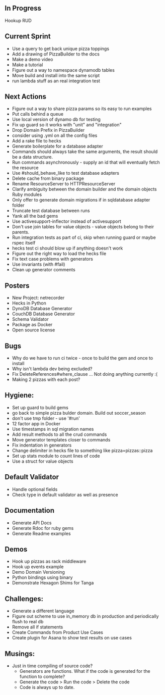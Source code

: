 ## In Progress
  Hookup RUD

## Current Sprint
  * Use a query to get back unique pizza toppings
  * Add a drawing of PizzaBuilder to the docs
  * Make a demo video
  * Make a tutorial
  * Figure out a way to namespace dynamodb tables
  * Move build and install into the same script
  * run lambda stuff as an real integration test

## Next Actions
  * Figure out a way to share pizza params so its easy to run examples
  * Put calls behind a queue
  * Use local version of dynamo db for testing
  * Fix up guard so it works with "unit" and "integration"
  * Drop Domain Prefix in PizzaBuilder
  * consider using .yml on all the config files
  * Add a rake file to hecks
  * Generate boilerplate for a database adapter
  * Commands should always take the same arguments, the result should be a data structure.
  * Run commands asynchronously - supply an id that will eventually fetch the resource
  * Use #should_behave_like to test database adapters
  * Delete cache from binary package
  * Rename ResourceServer to HTTPResourceServer
  * Clarify ambiguity between the domain builder and the domain objects Ruby modules
  * Only offer to generate domain migrations if in sqldatabase adapter folder
  * Truncate test database between runs
  * Yank all the bad gems
  * Use activesupport-inflector instead of activesupport
  * Don't use join tables for value objects - value objects belong to their parents.
  * Run integration tests as part of ci, skip when running guard or maybe rspec itself
  * hecks test ci should blow up if anything doesn't work
  * Figure out the right way to load the hecks file
  * Fix text case problems with generators
  * Use invariants (with #fail)
  * Clean up generator comments

## Posters
  * New Project: netrecorder
  * Hecks in Python
  * DynoDB Database Generator
  * CouchDB Database Generator
  * Schema Validator
  * Package as Docker
  * Open source license

## Bugs
  * Why do we have to run ci twice - once to build the gem and once to install
  * Why isn't lambda dev being excluded?
  * Fix DeleteReferences#where_clause ... Not doing anything currently :(
  * Making 2 pizzas with each post?

## Hygiene:
  * Set up guard to build gems
  * go back to simple pizza bulder domain.  Build out soccer_season
  * don't use tmp folder - use '#run'
  * 12 factor app in Docker
  * Use timestamps in sql migration names
  * Add result methods to all the crud commands
  * Move generator templates closer to commands
  * Fix indentation in generators
  * Change delimiter in hecks file to something like pizza=pizzas::pizza
  * Set up stats module to count lines of code
  * Use a struct for value objects

## Default Validator
  * Handle optional fields
  * Check type in default validator as well as presence

## Documentation
  * Generate API Docs
  * Generate Rdoc for ruby gems
  * Generate Readme examples

## Demos
  * Hook up pizzas as rack middleware
  * Hook up events example
  * Demo Domain Versioning
  * Python bindings using binary
  * Demonstrate Hexagon Shims for Tanga

## Challenges:
  * Generate a different language
  * Figure out scheme to use in_memory db in production and periodically flush to real db
  * Remove all if statements
  * Create Commands from Product Use Cases
  * Create plugin for Asana to show test results on use cases

## Musings:
* Just in time compiling of source code?
  * Generators are functions.  What if the code is generated for the function to complete?
  * Generate the code > Run the code > Delete the code
  * Code is always up to date.
